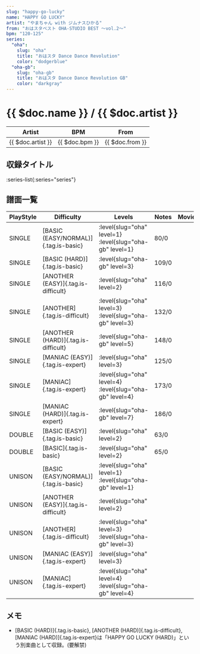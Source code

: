 ```yaml
---
slug: "happy-go-lucky"
name: "HAPPY GO LUCKY"
artist: "やまちゃん with ジムナスひかる"
from: "おはスタベスト OHA-STUDIO BEST ～vol.2～"
bpm: "120-125"
series:
  "oha":
    slug: "oha"
    title: "おはスタ Dance Dance Revolution"
    color: "dodgerblue"
  "oha-gb":
    slug: "oha-gb"
    title: "おはスタ Dance Dance Revolution GB"
    color: "darkgray"
---
```


# {{ $doc.name }} / {{ $doc.artist }}

|Artist|BPM|From|
|------|---|----|
|{{ $doc.artist }}|{{ $doc.bpm }}|{{ $doc.from }}|

## 収録タイトル

:series-list{:series="series"}

## 譜面一覧

|PlayStyle|Difficulty|Levels|Notes|Movie|
|---------|----------|------|-----|-----|
|SINGLE|[BASIC (EASY/NORMAL)]{.tag.is-basic}|:level{slug="oha" level=1} :level{slug="oha-gb" level=1}|80/0||
|SINGLE|[BASIC (HARD)]{.tag.is-basic}|:level{slug="oha-gb" level=3}|109/0||
|SINGLE|[ANOTHER (EASY)]{.tag.is-difficult}|:level{slug="oha" level=2}|116/0||
|SINGLE|[ANOTHER]{.tag.is-difficult}|:level{slug="oha" level=3} :level{slug="oha-gb" level=3}|132/0||
|SINGLE|[ANOTHER (HARD)]{.tag.is-difficult}|:level{slug="oha-gb" level=5}|148/0||
|SINGLE|[MANIAC (EASY)]{.tag.is-expert}|:level{slug="oha" level=3}|125/0||
|SINGLE|[MANIAC]{.tag.is-expert}|:level{slug="oha" level=4} :level{slug="oha-gb" level=4}|173/0||
|SINGLE|[MANIAC (HARD)]{.tag.is-expert}|:level{slug="oha-gb" level=7}|186/0||
|DOUBLE|[BASIC (EASY)]{.tag.is-basic}|:level{slug="oha" level=2}|63/0||
|DOUBLE|[BASIC]{.tag.is-basic}|:level{slug="oha" level=2}|65/0||
|UNISON|[BASIC (EASY/NORMAL)]{.tag.is-basic}|:level{slug="oha" level=1} :level{slug="oha-gb" level=1}|||
|UNISON|[ANOTHER (EASY)]{.tag.is-difficult}|:level{slug="oha" level=2}|||
|UNISON|[ANOTHER]{.tag.is-difficult}|:level{slug="oha" level=3} :level{slug="oha-gb" level=3}|||
|UNISON|[MANIAC (EASY)]{.tag.is-expert}|:level{slug="oha" level=3}|||
|UNISON|[MANIAC]{.tag.is-expert}|:level{slug="oha" level=4} :level{slug="oha-gb" level=4}|||

## メモ

- [BASIC (HARD)]{.tag.is-basic}, [ANOTHER (HARD)]{.tag.is-difficult}, [MANIAC (HARD)]{.tag.is-expert}は「HAPPY GO LUCKY (HARD)」という別楽曲として収録。(要解禁)
